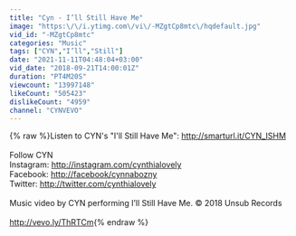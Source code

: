 ```yaml
---
title: "Cyn - I’ll Still Have Me"
image: "https:\/\/i.ytimg.com\/vi\/-MZgtCp8mtc\/hqdefault.jpg"
vid_id: "-MZgtCp8mtc"
categories: "Music"
tags: ["CYN","I’ll","Still"]
date: "2021-11-11T04:48:04+03:00"
vid_date: "2018-09-21T14:00:01Z"
duration: "PT4M20S"
viewcount: "13997148"
likeCount: "505423"
dislikeCount: "4959"
channel: "CYNVEVO"
---
```

{% raw %}Listen to CYN's &quot;I'll Still Have Me&quot;: <a rel="nofollow" target="blank" href="http://smarturl.it/CYN_ISHM">http://smarturl.it/CYN_ISHM</a><br /><br />Follow CYN<br />Instagram: <a rel="nofollow" target="blank" href="http://instagram.com/cynthialovely">http://instagram.com/cynthialovely</a><br />Facebook: <a rel="nofollow" target="blank" href="http://facebook/cynnabozny">http://facebook/cynnabozny</a><br />Twitter: <a rel="nofollow" target="blank" href="http://twitter.com/cynthialovely">http://twitter.com/cynthialovely</a><br /><br />Music video by CYN performing I’ll Still Have Me. © 2018 Unsub Records<br /><br /><a rel="nofollow" target="blank" href="http://vevo.ly/ThRTCm">http://vevo.ly/ThRTCm</a>{% endraw %}
